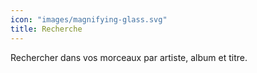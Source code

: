 ```yaml
---
icon: "images/magnifying-glass.svg"
title: Recherche
---
```

Rechercher dans vos morceaux par artiste, album et titre.
